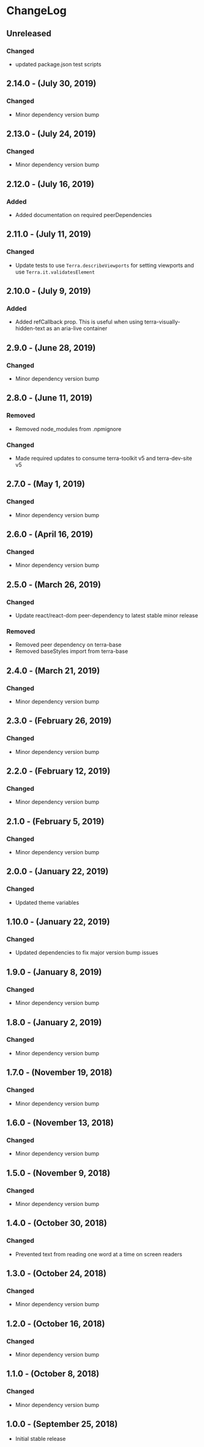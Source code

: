 ChangeLog
=========

Unreleased
----------
### Changed
* updated package.json test scripts

2.14.0 - (July 30, 2019)
------------------
### Changed
* Minor dependency version bump

2.13.0 - (July 24, 2019)
------------------
### Changed
* Minor dependency version bump

2.12.0 - (July 16, 2019)
------------------
### Added
* Added documentation on required peerDependencies

2.11.0  - (July 11, 2019)
------------------
### Changed
* Update tests to use `Terra.describeViewports` for setting viewports and use `Terra.it.validatesElement`

2.10.0 - (July 9, 2019)
------------------
### Added
* Added refCallback prop. This is useful when using terra-visually-hidden-text as an aria-live container

2.9.0 - (June 28, 2019)
------------------
### Changed
* Minor dependency version bump

2.8.0 - (June 11, 2019)
------------------
### Removed
* Removed node_modules from .npmignore

### Changed
* Made required updates to consume terra-toolkit v5 and terra-dev-site v5

2.7.0 - (May 1, 2019)
------------------
### Changed
* Minor dependency version bump

2.6.0 - (April 16, 2019)
------------------
### Changed
* Minor dependency version bump

2.5.0 - (March 26, 2019)
------------------
### Changed
* Update react/react-dom peer-dependency to latest stable minor release

### Removed
* Removed peer dependency on terra-base
* Removed baseStyles import from terra-base

2.4.0 - (March 21, 2019)
------------------
### Changed
* Minor dependency version bump

2.3.0 - (February 26, 2019)
------------------
### Changed
* Minor dependency version bump

2.2.0 - (February 12, 2019)
------------------
### Changed
* Minor dependency version bump

2.1.0 - (February 5, 2019)
------------------
### Changed
* Minor dependency version bump

2.0.0 - (January 22, 2019)
------------------
### Changed
* Updated theme variables

1.10.0 - (January 22, 2019)
------------------
### Changed
* Updated dependencies to fix major version bump issues

1.9.0 - (January 8, 2019)
------------------
### Changed
* Minor dependency version bump

1.8.0 - (January 2, 2019)
------------------
### Changed
* Minor dependency version bump

1.7.0 - (November 19, 2018)
------------------
### Changed
* Minor dependency version bump

1.6.0 - (November 13, 2018)
------------------
### Changed
* Minor dependency version bump

1.5.0 - (November 9, 2018)
------------------
### Changed
* Minor dependency version bump

1.4.0 - (October 30, 2018)
------------------
### Changed
* Prevented text from reading one word at a time on screen readers

1.3.0 - (October 24, 2018)
------------------
### Changed
* Minor dependency version bump

1.2.0 - (October 16, 2018)
------------------
### Changed
* Minor dependency version bump

1.1.0 - (October 8, 2018)
------------------
### Changed
* Minor dependency version bump

1.0.0 - (September 25, 2018)
------------------
* Initial stable release
